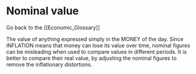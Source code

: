 # Nominal value

Go back to the [[Economic_Glossary]]


The value of anything expressed simply in the MONEY of the day. Since INFLATION means that money can lose its value over time, nominal figures can be misleading when used to compare values in different periods. It is better to compare their real value, by adjusting the nominal figures to remove the inflationary distortions.

